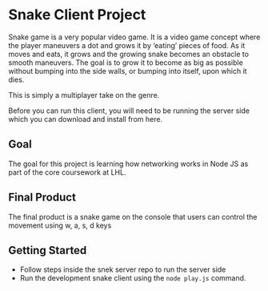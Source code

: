# Snake Client Project

Snake game is a very popular video game. It is a video game concept where the player maneuvers a dot and grows it by ‘eating’ pieces of food. As it moves and eats, it grows and the growing snake becomes an obstacle to smooth maneuvers. The goal is to grow it to become as big as possible without bumping into the side walls, or bumping into itself, upon which it dies.

This is simply a multiplayer take on the genre.

Before you can run this client, you will need to be running the server side which you can download and install from here. 
## Goal
The goal for this project is learning how networking works in Node JS as part of the core coursework at LHL.

## Final Product
The final product is a snake game on the console that users can control the movement using w, a, s, d keys


## Getting Started

- Follow steps inside the snek server repo to run the server side
- Run the development snake client using the `node play.js` command.